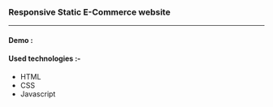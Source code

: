 ### Responsive Static E-Commerce website
---
#### Demo : 
#### Used technologies :-
- HTML
- CSS
- Javascript
